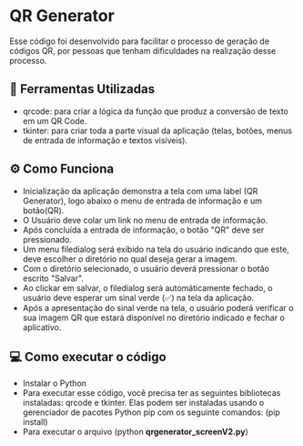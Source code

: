 # QR Generator

Esse código foi desenvolvido para facilitar o processo de geração de códigos QR, por pessoas que tenham dificuldades na realização desse processo. 


## 🔧 Ferramentas Utilizadas

-   qrcode: para criar a lógica da função que produz a conversão de texto em um QR Code.
-   tkinter: para criar toda a parte visual da aplicação (telas, botões, menus de entrada de informação e textos visíveis).

## ⚙️ Como Funciona

-   Inicialização da aplicação demonstra a tela com uma label (QR Generator), logo abaixo o menu de entrada de informação e um botão(QR).
-   O Usuário deve colar um link no menu de entrada de informação.
-   Após concluída a entrada de informação, o botão "QR" deve ser pressionado.
-   Um menu filedialog será exibido na tela do usuário indicando que este, deve escolher o diretório no qual deseja gerar a imagem.
-   Com o diretório selecionado, o usuário deverá pressionar o botão escrito "Salvar".
-   Ao clickar em salvar, o filedialog será automáticamente fechado, o usuário deve esperar um sinal verde (✅) na tela da aplicação.
-   Após a apresentação do sinal verde na tela, o usuário poderá verificar o sua imagem QR que estará disponível no diretório indicado e fechar o aplicativo.

## 💻 Como executar o código

- Instalar o Python
- Para executar esse código, você precisa ter as seguintes bibliotecas instaladas: qrcode e tkinter. Elas podem ser instaladas usando o gerenciador de pacotes Python pip com os seguinte comandos: (pip install) 
- Para executar o arquivo (python **qrgenerator_screenV2.py**)
